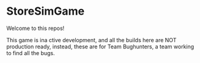 # StoreSimGame

Welcome to this repos!

This game is ina ctive development, and all the builds here are NOT production ready, instead, these are for Team Bughunters, a team working
to find all the bugs.
